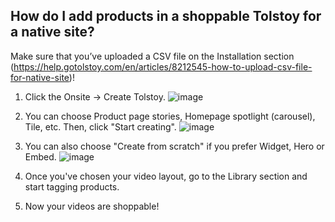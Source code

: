 ## How do I add products in a shoppable Tolstoy for a native site?

Make sure that you’ve uploaded a CSV file on the Installation section (https://help.gotolstoy.com/en/articles/8212545-how-to-upload-csv-file-for-native-site)!

1. Click the Onsite -> Create Tolstoy.
![image](https://github.com/user-attachments/assets/c86b338a-bb3e-49e4-8689-e1265afcf596)

2. You can choose Product page stories, Homepage spotlight (carousel), Tile, etc. Then, click "Start creating".
![image](https://github.com/user-attachments/assets/1c49c878-ba6f-48bd-9373-419f3245bc13)

3. You can also choose "Create from scratch" if you prefer Widget, Hero or Embed.
![image](https://github.com/user-attachments/assets/4e2f8048-b602-4337-b69d-87cb512d7d3d)

4. Once you've chosen your video layout, go to the Library section and start tagging products.
   
5. Now your videos are shoppable!
